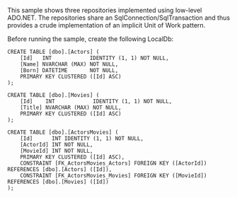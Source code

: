 ﻿This sample shows three repositories implemented using low-level ADO.NET. 
The repositories share an SqlConnection/SqlTransaction and thus provides 
a crude implementation of an implicit Unit of Work pattern.

Before running the sample, create the following LocalDb:

    CREATE TABLE [dbo].[Actors] (
        [Id]   INT            IDENTITY (1, 1) NOT NULL,
        [Name] NVARCHAR (MAX) NOT NULL,
        [Born] DATETIME       NOT NULL,
        PRIMARY KEY CLUSTERED ([Id] ASC)
    );

    CREATE TABLE [dbo].[Movies] (
        [Id]    INT            IDENTITY (1, 1) NOT NULL,
        [Title] NVARCHAR (MAX) NOT NULL,
        PRIMARY KEY CLUSTERED ([Id] ASC)
    );

    CREATE TABLE [dbo].[ActorsMovies] (
        [Id]      INT IDENTITY (1, 1) NOT NULL,
        [ActorId] INT NOT NULL,
        [MovieId] INT NOT NULL,
        PRIMARY KEY CLUSTERED ([Id] ASC),
        CONSTRAINT [FK_ActorsMovies_Actors] FOREIGN KEY ([ActorId]) REFERENCES [dbo].[Actors] ([Id]),
        CONSTRAINT [FK_ActorsMovies_Movies] FOREIGN KEY ([MovieId]) REFERENCES [dbo].[Movies] ([Id])
    );